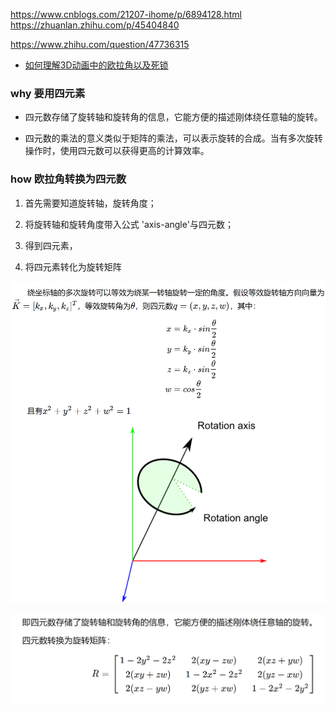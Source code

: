 https://www.cnblogs.com/21207-ihome/p/6894128.html
https://zhuanlan.zhihu.com/p/45404840

https://www.zhihu.com/question/47736315



* [如何理解3D动画中的欧拉角以及死锁](https://www.matongxue.com/madocs/442.html)



### why 要用四元素

* 四元数存储了旋转轴和旋转角的信息，它能方便的描述刚体绕任意轴的旋转。

* 四元数的乘法的意义类似于矩阵的乘法，可以表示旋转的合成。当有多次旋转操作时，使用四元数可以获得更高的计算效率。

  

### how 欧拉角转换为四元数

1. 首先需要知道旋转轴，旋转角度；

2. 将旋转轴和旋转角度带入公式 'axis-angle'与四元数；

3. 得到四元素， 

4. 将四元素转化为旋转矩阵

   

![image-20200220230531663](../readme/80.00_01_欧拉角转化为四元数.png)

![image-20200220230641854](../readme/80.00_01_四元数转换为旋转矩阵.png)